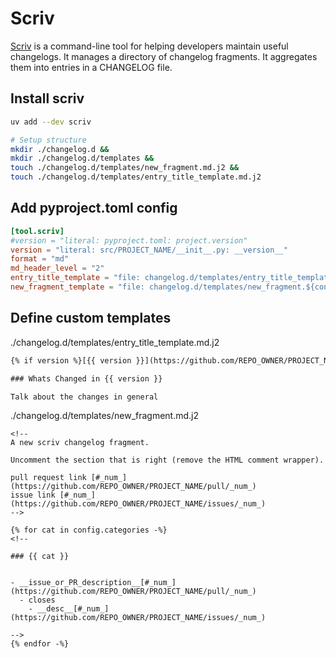 # Scriv

[Scriv](https://github.com/nedbat/scriv) is a command-line tool for helping developers maintain useful changelogs. It manages a directory of changelog fragments. It aggregates them into entries in a CHANGELOG file.


## Install scriv
```bash
uv add --dev scriv

# Setup structure
mkdir ./changelog.d &&
mkdir ./changelog.d/templates &&
touch ./changelog.d/templates/new_fragment.md.j2 &&
touch ./changelog.d/templates/entry_title_template.md.j2
```



## Add pyproject.toml config

```toml
[tool.scriv]
#version = "literal: pyproject.toml: project.version"
version = "literal: src/PROJECT_NAME/__init__.py: __version__"
format = "md"
md_header_level = "2"
entry_title_template = "file: changelog.d/templates/entry_title_template.md.j2"
new_fragment_template = "file: changelog.d/templates/new_fragment.${config:format}.j2"
```


## Define custom templates

./changelog.d/templates/entry_title_template.md.j2
```html
{% if version %}[{{ version }}](https://github.com/REPO_OWNER/PROJECT_NAME/compare/_previous_version_tag_...{{ version }}) — {% endif %} {{ date.strftime('%Y-%m-%d') }}

### Whats Changed in {{ version }}

Talk about the changes in general
```


./changelog.d/templates/new_fragment.md.j2
```jinja2
<!--
A new scriv changelog fragment.

Uncomment the section that is right (remove the HTML comment wrapper).

pull request link [#_num_](https://github.com/REPO_OWNER/PROJECT_NAME/pull/_num_)
issue link [#_num_](https://github.com/REPO_OWNER/PROJECT_NAME/issues/_num_)
-->

{% for cat in config.categories -%}
<!--

### {{ cat }}


- __issue_or_PR_description__[#_num_](https://github.com/REPO_OWNER/PROJECT_NAME/pull/_num_)
  - closes
    - __desc__[#_num_](https://github.com/REPO_OWNER/PROJECT_NAME/issues/_num_)

-->
{% endfor -%}
```